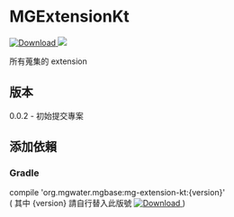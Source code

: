 # MGExtensionKt
[ ![Download](https://api.bintray.com/packages/water/mgbase/mg-extension-kt/images/download.svg) ](https://bintray.com/water/mgbase/mg-extension-kt/_latestVersion) 
![](https://img.shields.io/badge/language-kotlin-orange.svg)  

所有蒐集的 extension  

## 版本  
0.0.2 - 初始提交專案  

## 添加依賴  

### Gradle  
compile 'org.mgwater.mgbase:mg-extension-kt:{version}'  
( 其中 {version} 請自行替入此版號 [ ![Download](https://api.bintray.com/packages/water/mgbase/mg-extension-kt/images/download.svg) ](https://bintray.com/water/mgbase/mg-extension-kt/_latestVersion) )  
